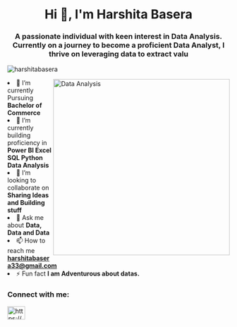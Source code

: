 <h1 align="center">Hi 👋, I'm Harshita Basera</h1>
<h3 align="center">A passionate individual with keen interest in Data Analysis. Currently on a journey to become a proficient Data Analyst, I thrive on leveraging data to extract valu</h3>
<p align="left"> <img src="https://komarev.com/ghpvc/?username=harshitabasera&label=Profile%20views&color=0e75b6&style=flat" alt="harshitabasera" /> </p>
<img align="right" alt="Data Analysis" width="400" src="https://assets-global.website-files.com/5c19100c2b50073e6ee69da1/60d354d11e28ba37b767f933_Data%20points%20(1).gif"






- 🔭 I’m currently Pursuing **Bachelor of Commerce**
- 🌱 I’m currently building proficiency in **Power BI Excel SQL Python Data Analysis**
- 👯 I’m looking to collaborate on **Sharing Ideas and Building stuff**
- 💬 Ask me about **Data, Data and Data**
- 📫 How to reach me **harshitabasera33@gmail.com**
- ⚡ Fun fact **I am Adventurous about datas.**

<h3 align="left">Connect with me:</h3>
<p align="left">
<a href="https://linkedin.com/in/https://www.linkedin.com/in/harshita-basera" target="blank"><img align="center" src="https://raw.githubusercontent.com/rahuldkjain/github-profile-readme-generator/master/src/images/icons/Social/linked-in-alt.svg" alt="https://www.linkedin.com/in/harshita-basera" height="30" width="40" /></a>
</p>




